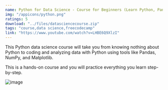 ```yaml
---
name: Python for Data Science - Course for Beginners (Learn Python, Pandas, NumPy, Matplotlib)
img: "/appicons/python.png"
ratings: 5
download: "../files/datasciencecourse.zip"
tags: "course,data science,freecodecamp"
link: "https://www.youtube.com/watch?v=LHBE6Q9XlzI"
---
```


This Python data science course will take you from knowing nothing about Python to coding and analyzing data with Python using tools like Pandas, NumPy, and Matplotlib.

This is a hands-on course and you will practice everything you learn step-by-step.

<img src="../../screenshots/Datasciencecourse/ss1.png" alt="image" >
